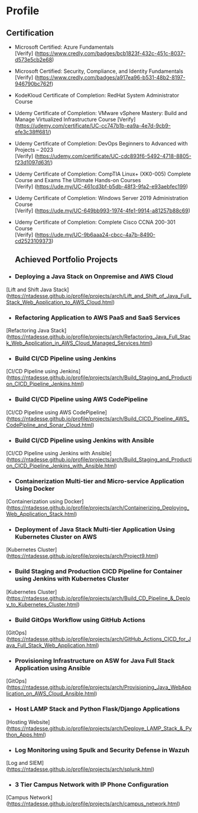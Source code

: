 # Profile
## Certification
- Microsoft Certified: Azure Fundamentals <br> [Verify] (https://www.credly.com/badges/bcb1823f-432c-451c-8037-d573e5cb2e68)
- Microsoft Certified: Security, Compliance, and Identity Fundamentals <br>[Verify] (https://www.credly.com/badges/a917ea96-b531-48b2-8197-946790bc762f)
- KodeKloud Certificate of Completion: RedHat System Administrator Course
- Udemy Certificate of Completion: VMware vSphere Mastery: Build and Manage Virtualized Infrastructure Course <be> [Verify] (https://udemy.com/certificate/UC-cc747b1b-ea9a-4e7d-9cb9-efe3c38ff681/) 
- Udemy Certificate of Completion: DevOps Beginners to Advanced with Projects – 2023 <br> [Verify] (https://udemy.com/certificate/UC-cdc893f6-5492-4718-8805-f23d1097d63f/)
- Udemy Certificate of Completion: CompTIA Linux+  (XK0-005) Complete Course and Exams The Ultimate Hands-on Courses <br> [Verify] (https://ude.my/UC-461cd3bf-b5db-48f3-9fa2-e93aebfec199)
- Udemy Certificate of Completion: Windows Server 2019 Administration Course <br> [Verify] (https://ude.my/UC-649bb993-1974-4fe1-9914-a81257b88c69)
- Udemy Certificate of Completion: Complete Cisco CCNA 200-301 Course <br> [Verify] (https://ude.my/UC-9b6aaa24-cbcc-4a7b-8490-cd2523109373)

  ## Achieved Portfolio Projects
- ### Deploying a Java Stack on Onpremise and AWS Cloud
[Lift and Shift Java Stack] (https://ntadesse.github.io/profile/projects/arch/Lift_and_Shift_of_Java_Full_Stack_Web_Application_to_AWS_Cloud.html)
- ### Refactoring Application to AWS PaaS and SaaS Services
[Refactoring Java Stack] (https://ntadesse.github.io/profile/projects/arch/Refactoring_Java_Full_Stack_Web_Application_in_AWS_Cloud_Managed_Services.html)
- ### Build CI/CD Pipeline using Jenkins
[CI/CD Pipeline using Jenkins] (https://ntadesse.github.io/profile/projects/arch/Build_Staging_and_Production_CICD_Pipeline_Jenkins.html)
- ### Build CI/CD Pipeline using AWS CodePipeline
[CI/CD Pipeline using AWS CodePipeline] (https://ntadesse.github.io/profile/projects/arch/Build_CICD_Pipeline_AWS_CodePipline_and_Sonar_Cloud.html)
- ### Build CI/CD Pipeline using Jenkins with Ansible
[CI/CD Pipeline using Jenkins with Ansible] (https://ntadesse.github.io/profile/projects/arch/Build_Staging_and_Production_CICD_Pipeline_Jenkins_with_Ansible.html)
- ### Containerization Multi-tier and Micro-service Application Using Docker
[Containerization using Docker] (https://ntadesse.github.io/profile/projects/arch/Containerizing_Deploying_Web_Application_Stack.html)
- ### Deployment of Java Stack Multi-tier Application Using Kubernetes Cluster on AWS
[Kubernetes Cluster] (https://ntadesse.github.io/profile/projects/arch/Project9.html)
- ### Build Staging and Production CICD Pipeline for Container using Jenkins with Kubernetes Cluster
[Kubernetes Cluster] (https://ntadesse.github.io/profile/projects/arch/Build_CD_Pipeline_&_Deploy_to_Kubernetes_Cluster.html)
- ### Build GitOps Workflow using GitHub Actions
[GitOps] (https://ntadesse.github.io/profile/projects/arch/GitHub_Actions_CICD_for_Java_Full_Stack_Web_Application.html)
- ### Provisioning Infrastructure on ASW for Java Full Stack Application using Ansible
[GitOps] (https://ntadesse.github.io/profile/projects/arch/Provisioning_Java_WebApplication_on_AWS_Cloud_Ansible.html)
- ### Host LAMP Stack and Python Flask/Django Applications
[Hosting Website] (https://ntadesse.github.io/profile/projects/arch/Deploye_LAMP_Stack_&_Python_Apps.html)
- ### Log Monitoring using Spulk and Security Defense in Wazuh
[Log and SIEM] (https://ntadesse.github.io/profile/projects/arch/splunk.html)
- ### 3 Tier Campus Network with IP Phone Configuration
[Campus Network] (https://ntadesse.github.io/profile/projects/arch/campus_network.html)
